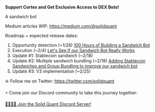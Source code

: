 
**Support Cortex and Get Exclusive Access to DEX Bots!**

A sandwich bot

Medium articles WIP:
https://medium.com/@solidquant

Roadmap + expected release dates:
1. Opportunity detection (~1/28)
[100 Hours of Building a Sandwich Bot](https://medium.com/@solidquant/100-hours-of-building-a-sandwich-bot-a89235281da3)
2. Execution (~2/4)
[Let's See If our Sandwich Bot Really Works](https://medium.com/@solidquant/lets-see-if-our-sandwich-bot-really-works-9546c49059bd)
3. Update #1: Stablecoin sandwich (~2/18)
4. Update #2: Multiple sandwich bundling (~2/18)
[Adding Stablecoin Sandwiches and Group Bundling to improve our sandwich bot](https://medium.com/@solidquant/adding-stablecoin-sandwiches-and-group-bundling-to-improve-our-sandwich-bot-2037cf741f77)
5. Update #3: V3 implementation (~2/25)

☕ Follow me on Twitter:
https://twitter.com/solidquant

⚡️ Come join our Discord community to take this journey together:

[👨‍👩‍👦‍👦 Join the Solid Quant Discord Server!](https://discord.com/invite/e6KpjTQP98)
